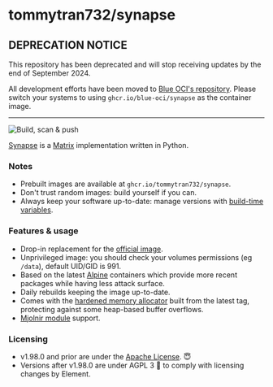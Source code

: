 # tommytran732/synapse

## DEPRECATION NOTICE

This repository has been deprecated and will stop receiving updates by the end of September 2024.

All development efforts have been moved to [Blue OCI's repository](https://github.com/Blue-OCI/synapse). Please switch your systems to using `ghcr.io/blue-oci/synapse` as the container image.

---

![Build, scan & push](https://github.com/tommytran732/Synapse-Docker/actions/workflows/build.yml/badge.svg)

[Synapse](https://github.com/matrix-org/synapse) is a [Matrix](https://matrix.org/) implementation written in Python.

### Notes
- Prebuilt images are available at `ghcr.io/tommytran732/synapse`.
- Don't trust random images: build yourself if you can.
- Always keep your software up-to-date: manage versions with [build-time variables](https://github.com/TommyTran732/Synapse-Docker/blob/main/Dockerfile#L1-L4).

### Features & usage
- Drop-in replacement for the [official image](https://github.com/matrix-org/synapse/tree/develop/docker).
- Unprivileged image: you should check your volumes permissions (eg `/data`), default UID/GID is 991.
- Based on the latest [Alpine](https://alpinelinux.org/) containers which provide more recent packages while having less attack surface.
- Daily rebuilds keeping the image up-to-date.
- Comes with the [hardened memory allocator](https://github.com/GrapheneOS/hardened_malloc) built from the latest tag, protecting against some heap-based buffer overflows.
- [Mjolnir module](https://github.com/matrix-org/mjolnir/blob/main/docs/synapse_module.md) support.

### Licensing
- v1.98.0 and prior are under the [Apache License](https://www.apache.org/licenses/LICENSE-2.0). 😇
- Versions after v1.98.0 are under AGPL 3 🤮 to comply with licensing changes by Element.
